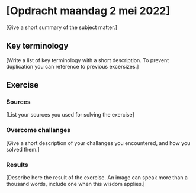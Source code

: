 # [Opdracht maandag 2 mei 2022] 
[Give a short summary of the subject matter.]

## Key terminology
[Write a list of key terminology with a short description. To prevent duplication you can reference to previous excersizes.]

## Exercise
### Sources
[List your sources you used for solving the exercise]

### Overcome challanges
[Give a short description of your challanges you encountered, and how you solved them.]

### Results
[Describe here the result of the exercise. An image can speak more than a thousand words, include one when this wisdom applies.]
